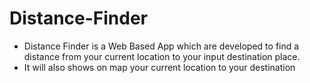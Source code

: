 # Distance-Finder

- Distance Finder is a Web Based App which are developed to find a distance from your current location to your input destination place.
- It will also shows on map your current location to your destination